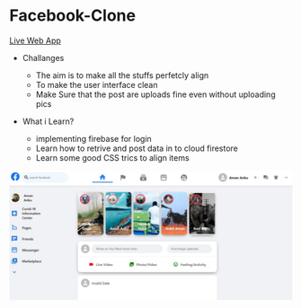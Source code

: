 # Facebook-Clone

[Live Web App](https://facebook-clone-ccd54.web.app/)

* Challanges
  * The aim is to make all the stuffs perfetcly align
  * To make the user interface clean
  * Make Sure that the post are uploads fine even without uploading pics

* What i Learn?
   * implementing firebase for login
   * Learn how to retrive and post data in to cloud firestore
   * Learn some good CSS trics to align items

![Home Page](https://github.com/amananku26/Facebook-Clone/blob/main/assets/123.jpg)
